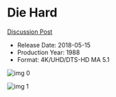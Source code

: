 # Die Hard

[Discussion Post](https://www.avsforum.com/threads/bass-eq-for-filtered-movies.2995212/post-58335828)

* Release Date: 2018-05-15
* Production Year: 1988
* Format: 4K/UHD/DTS-HD MA 5.1

![img 0](https://i.imgur.com/ZIhhxsb.jpg)

![img 1](https://i.imgur.com/cdKJru9.jpg)


